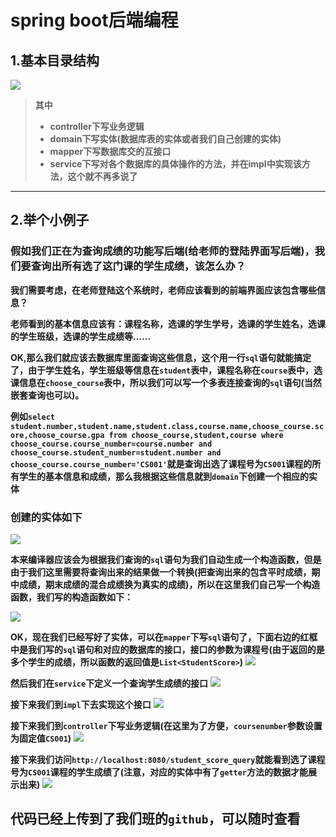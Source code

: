 # spring boot后端编程

##  1.基本目录结构
![](https://github.com/cordercorder/Transfer-Station-in-Cloud-Server-Files/blob/master/base.JPG)

> **其中**
> + **controller下写业务逻辑**
> + **domain下写实体(数据库表的实体或者我们自己创建的实体)**
> + **mapper下写数据库交的互接口**
> + **service下写对各个数据库的具体操作的方法，并在impl中实现该方法，这个就不再多说了**
***
## 2.举个小例子
### 假如我们正在为查询成绩的功能写后端(给老师的登陆界面写后端)，我们要查询出所有选了这门课的学生成绩，该怎么办？
**我们需要考虑，在老师登陆这个系统时，老师应该看到的前端界面应该包含哪些信息？**

**老师看到的基本信息应该有：课程名称，选课的学生学号，选课的学生姓名，选课的学生班级，选课的学生成绩等......**

**OK,那么我们就应该去数据库里面查询这些信息，这个用一行`sql`语句就能搞定了，由于学生姓名，学生班级等信息在`student`表中，课程名称在`course`表中，选课信息在`choose_course`表中，所以我们可以写一个多表连接查询的`sql`语句(当然嵌套查询也可以)。**

**例如`select student.number,student.name,student.class,course.name,choose_course.score,choose_course.gpa from choose_course,student,course where choose_course.course_number=course.number and choose_course.student_number=student.number and choose_course.course_number='CS001'`就是查询出选了课程号为`CS001`课程的所有学生的基本信息和成绩，那么我根据这些信息就到`domain`下创建一个相应的实体**
### 创建的实体如下
![](https://github.com/cordercorder/Transfer-Station-in-Cloud-Server-Files/blob/master/base2.JPG)

**本来编译器应该会为根据我们查询的`sql`语句为我们自动生成一个构造函数，但是由于我们这里需要将查询出来的结果做一个转换(把查询出来的包含平时成绩，期中成绩，期末成绩的混合成绩换为真实的成绩)，所以在这里我们自己写一个构造函数，我们写的构造函数如下：**

![](https://github.com/cordercorder/Transfer-Station-in-Cloud-Server-Files/blob/master/base3.JPG)

**OK，现在我们已经写好了实体，可以在`mapper`下写`sql`语句了，下面右边的红框中是我们写的`sql`语句和对应的数据库的接口，接口的参数为课程号(由于返回的是多个学生的成绩，所以函数的返回值是`List<StudentScore>`)**
![](https://github.com/cordercorder/Transfer-Station-in-Cloud-Server-Files/blob/master/base4.JPG)

**然后我们在`service`下定义一个查询学生成绩的接口**
![](https://github.com/cordercorder/Transfer-Station-in-Cloud-Server-Files/blob/master/base5.JPG)

**接下来我们到`impl`下去实现这个接口**
![](https://github.com/cordercorder/Transfer-Station-in-Cloud-Server-Files/blob/master/base6.JPG)

**接下来我们到`controller`下写业务逻辑(在这里为了方便，`coursenumber`参数设置为固定值`CS001`)**
![](https://github.com/cordercorder/Transfer-Station-in-Cloud-Server-Files/blob/master/base8.JPG)

**接下来我们访问`http://localhost:8080/student_score_query`就能看到选了课程号为`CS001`课程的学生成绩了(注意，对应的实体中有了`getter`方法的数据才能展示出来)**
![](https://github.com/cordercorder/Transfer-Station-in-Cloud-Server-Files/blob/master/base7.JPG)

## 代码已经上传到了我们班的`github`，可以随时查看
